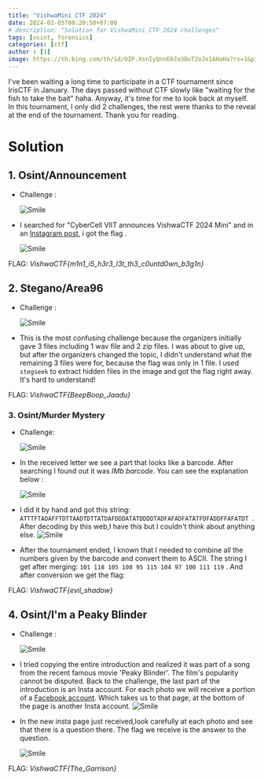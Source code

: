 ```yaml
---
title: "VishwaMini CTF 2024"
date: 2024-02-05T00:20:50+07:00
# description: "Solution for VishwaMini CTF 2024 challenges" 
tags: [osint, forensics]
categories: [ctf]
author : [1]
image: https://th.bing.com/th/id/OIP.XsnIyQnnE0Ja3DuT2oJx1AHaHa?rs=1&pid=ImgDetMain
---
```


I've been waiting a long time to participate in a CTF tournament since IrisCTF in January. The days passed without CTF slowly like "waiting for the fish to take the bait" haha. Anyway, it's time for me to look back at myself. In this tournament, I only did 2 challenges, the rest were thanks to the reveal at the end of the tournament. Thank you for reading.

# Solution

## 1. Osint/Announcement
- Challenge : 

    ![Smile](/assets/posts/VishwaCTF/Announcement/Announcement.png)

- I searched for "CyberCell VIIT announces VishwaCTF 2024 Mini" and in an [Instagram post](https://www.instagram.com/reel/C2txmkqLVJn/), i got the flag . 
    
    ![Smile](/assets/posts/VishwaCTF/Announcement/flag1.png)

FLAG: *VishwaCTF{m1n1_i5_h3r3_l3t_th3_c0untd0wn_b3g1n}*

## 2. Stegano/Area96
- Challenge : 

    ![Smile](/assets/posts/VishwaCTF/Area96/Area96.png)
- This is the most confusing challenge because the organizers initially gave 3 files including 1 wav file and 2 zip files. I was about to give up, but after the organizers changed the topic, I didn't understand what the remaining 3 files were for, because the flag was only in 1 file. I used `stegseek` to extract hidden files in the image and got the flag right away. It's hard to understand!

FLAG: *VishwaCTF{BeepBoop_Jaadu}*

### 3. Osint/Murder Mystery
- Challenge:

    ![Smile](/assets/posts/VishwaCTF/MurderMistery/Murder-Mistery.png)
- In the received letter we see a part that looks like a barcode. After searching I found out it was *IMb barcode*. You can see the explanation below : 

    ![Smile](/assets/posts/VishwaCTF/MurderMistery/IMb-Barcode.png)
- I did it by hand and got this string: `ATTTFTADAFFTDTTAADTDTTATDAFDDDATATDDDDTADFAFADFATATFDFADDFFAFATDT `. 
After decoding by this web,I have this but I couldn't think about anything else. 
    ![Smile](/assets/posts/VishwaCTF/MurderMistery/IMb-decode.png)
- After the tournament ended, I known that I needed to combine all the numbers given by the barcode and convert them to ASCII. The string I get after merging: `101 118 105 108 95 115 104 97 100 111 119` . And after conversion we get the flag:

FLAG: *VishwaCTF{evil_shadow}*

## 4. Osint/I'm a Peaky Blinder
- Challenge : 

    ![Smile](/assets/posts/VishwaCTF/PeakyBlinder/Peaky-Blinder.png)
- I tried copying the entire introduction and realized it was part of a song from the recent famous movie 'Peaky Blinder'. The film's popularity cannot be disputed.
Back to the challenge, the last part of the introduction is an Insta account. For each photo we will receive a portion of a [Facebook account](https://www.facebook.com/profile.php?id=61554610571803&mibextid=hIlR13). Which takes us to that page, at the bottom of the page is another Insta account. 
    ![Smile](/assets/posts/VishwaCTF/PeakyBlinder/PB-Insta.png)
- In the new insta page just received,look carefully at each photo and see that there is a question there. The flag we receive is the answer to the question.

    ![Smile](/assets/posts/VishwaCTF/PeakyBlinder/flag4.png)

FLAG: *VishwaCTF{The_Garrison}*
